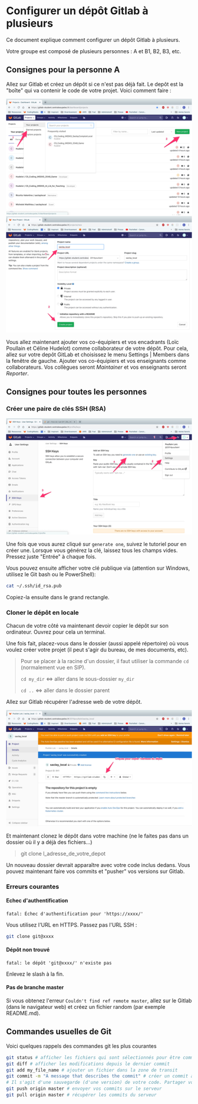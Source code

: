 # Configurer un dépôt Gitlab à plusieurs

Ce document explique comment configurer un dépôt Gitlab à plusieurs.

Votre groupe est composé de plusieurs personnes : A et B1, B2, B3, etc.

## Consignes pour la personne A

Allez sur Gitlab et créez un dépôt si ce n'est pas déjà fait. Le depôt est la "boîte" qui va contenir le code de votre projet. Voici comment faire :

![./assets/gitlab1.jpg](./assets/gitlab-1.jpg)
![./assets/gitlab2.jpg](./assets/gitlab-2.jpg)

Vous allez maintenant ajouter vos co-équipiers et vos encadrants (Loïc Poullain et Céline Hudelot) comme collaborateur de votre dépôt. Pour cela, allez sur votre depôt GitLab et choisissez le menu Settings | Members dans la fenêtre de gauche. Ajouter vos co-équipiers et vos enseignants comme collaborateurs. Vos collègues seront *Maintainer* et vos enseignants seront *Reporter*.

## Consignes pour toutes les personnes

### Créer une paire de clés SSH (RSA)

![./assets/ssh-key.jpg](./assets/ssh-key.jpg)

Une fois que vous aurez cliqué sur `generate one`, suivez le tutoriel pour en créer une. Lorsque vous générez la clé, laissez tous les champs vides. Pressez juste "Entrée" à chaque fois.

Vous pouvez ensuite afficher votre clé publique via (attention sur Windows, utilisez le Git bash ou le PowerShell):

```bash
cat ~/.ssh/id_rsa.pub
```
Copiez-la ensuite dans le grand rectangle.

### Cloner le dépôt en locale

Chacun de votre côté va maintenant devoir copier le dépôt sur son ordinateur. Ouvrez pour cela un terminal.

Une fois fait, placez-vous dans le dossier (aussi appelé répertoire) où vous voulez créer votre projet (il peut s'agir du bureau, de mes documents, etc).

> Pour se placer à la racine d'un dossier, il faut utiliser la commande `cd` (normalement vue en SIP).
>
> `cd my_dir` <=> aller dans le sous-dossier `my_dir`
>
> `cd ..` <=> aller dans le dossier  parent

Allez sur Gitlab récupérer l'adresse web de votre dépôt.

![./assets/gitlab3.jpg](./assets/gitlab-3.jpg)

Et maintenant clonez le dépôt dans votre machine (ne le faites pas dans un dossier où il y a déjà des fichiers...)

> git clone l_adresse_de_votre_depot

Un nouveau dossier devrait apparaître avec votre code inclus dedans. Vous pouvez maintenant faire vos commits et "pusher" vos versions sur Gitlab.

### Erreurs courantes

#### Echec d'authentification

```
fatal: Échec d'authentification pour 'https://xxxx/'
```

Vous utilisez l'URL en HTTPS. Passez pas l'URL SSH :

```bash
git clone git@xxxx
```

#### Dépôt non trouvé

```
fatal: le dépôt 'git@xxxx/' n'existe pas
```

Enlevez le slash à la fin.

#### Pas de branche master

Si vous obtenez l'erreur `Couldn't find ref remote master`, allez sur le Gitlab (dans le navigateur web) et créez un fichier random (par exemple README.md).

## Commandes usuelles de Git

Voici quelques rappels des commandes git les plus courantes

```sh
git status # afficher les fichiers qui sont sélectionnés pour être commités et ceux qui ne le sont pas.
git diff # afficher les modifications depuis le dernier commit
git add my_file_name # ajouter un fichier dans la zone de transit
git commit -m "A message that describes the commit" # créer un commit à partir des fichiers dans la zone de transit.
# Il s'agit d'une sauvegarde (d'une version) de votre code. Partager votre code revient à transmettre des commits.
git push origin master # envoyer vos commits sur le serveur
git pull origin master # récupérer les commits du serveur
```
